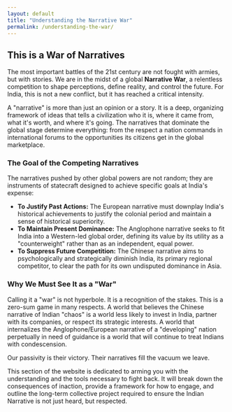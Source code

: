 ```yaml
---
layout: default
title: "Understanding the Narrative War"
permalink: /understanding-the-war/
---
```


## This is a War of Narratives

The most important battles of the 21st century are not fought with armies, but with stories. We are in the midst of a global **Narrative War**, a relentless competition to shape perceptions, define reality, and control the future. For India, this is not a new conflict, but it has reached a critical intensity.

A "narrative" is more than just an opinion or a story. It is a deep, organizing framework of ideas that tells a civilization who it is, where it came from, what it's worth, and where it's going. The narratives that dominate the global stage determine everything: from the respect a nation commands in international forums to the opportunities its citizens get in the global marketplace.

### The Goal of the Competing Narratives

The narratives pushed by other global powers are not random; they are instruments of statecraft designed to achieve specific goals at India's expense:

*   **To Justify Past Actions:** The European narrative must downplay India's historical achievements to justify the colonial period and maintain a sense of historical superiority.
*   **To Maintain Present Dominance:** The Anglophone narrative seeks to fit India into a Western-led global order, defining its value by its utility as a "counterweight" rather than as an independent, equal power.
*   **To Suppress Future Competition:** The Chinese narrative aims to psychologically and strategically diminish India, its primary regional competitor, to clear the path for its own undisputed dominance in Asia.

### Why We Must See It as a "War"

Calling it a "war" is not hyperbole. It is a recognition of the stakes. This is a zero-sum game in many respects. A world that believes the Chinese narrative of Indian "chaos" is a world less likely to invest in India, partner with its companies, or respect its strategic interests. A world that internalizes the Anglophone/European narrative of a "developing" nation perpetually in need of guidance is a world that will continue to treat Indians with condescension.

Our passivity is their victory. Their narratives fill the vacuum we leave.

This section of the website is dedicated to arming you with the understanding and the tools necessary to fight back. It will break down the consequences of inaction, provide a framework for how to engage, and outline the long-term collective project required to ensure the Indian Narrative is not just heard, but respected.
